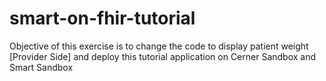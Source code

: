 # smart-on-fhir-tutorial
Objective of this exercise is to change the code to display patient weight [Provider Side] and deploy this tutorial application on Cerner Sandbox and Smart Sandbox
